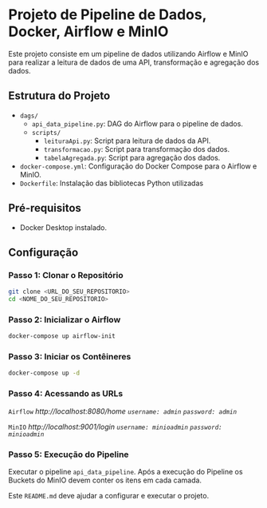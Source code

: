 # Projeto de Pipeline de Dados, Docker, Airflow e MinIO

Este projeto consiste em um pipeline de dados utilizando Airflow e MinIO para realizar a leitura de dados de uma API, transformação e agregação dos dados.


## Estrutura do Projeto

- `dags/`
  - `api_data_pipeline.py`: DAG do Airflow para o pipeline de dados.
  - `scripts/`
    - `leituraApi.py`: Script para leitura de dados da API.
    - `transformacao.py`: Script para transformação dos dados.
    - `tabelaAgregada.py`: Script para agregação dos dados.
- `docker-compose.yml`: Configuração do Docker Compose para o Airflow e MinIO.
- `Dockerfile`: Instalação das bibliotecas Python utilizadas

## Pré-requisitos

- Docker Desktop instalado.

## Configuração

### Passo 1: Clonar o Repositório

```bash
git clone <URL_DO_SEU_REPOSITORIO>
cd <NOME_DO_SEU_REPOSITORIO>
```

### Passo 2: Inicializar o Airflow
```bash
docker-compose up airflow-init
```

### Passo 3: Iniciar os Contêineres
```bash
docker-compose up -d
```

### Passo 4: Acessando as URLs

`Airflow`
*http://localhost:8080/home*
*`username: admin`*
*`password: admin`*

`MinIO`
*http://localhost:9001/login*
*`username: minioadmin`*
*`password: minioadmin`*

### Passo 5: Execução do Pipeline
Executar o pipeline `api_data_pipeline`.
Após a execução do Pipeline os Buckets do MinIO devem conter os itens em cada camada.


Este `README.md` deve ajudar a configurar e executar o projeto.

